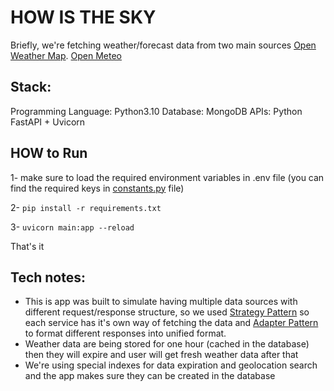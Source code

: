 # HOW IS THE SKY
Briefly, we're fetching weather/forecast data from two main sources [Open Weather Map](https://openweathermap.org/). [Open Meteo](https://open-meteo.com/)

## Stack:
Programming Language: Python3.10
Database: MongoDB
APIs: Python FastAPI + Uvicorn

## HOW to Run
1- make sure to load the required environment variables in .env file (you can find the required keys in [constants.py](/constants.py) file)

2- `pip install -r requirements.txt`

3- `uvicorn main:app --reload`

That's it

## Tech notes:
- This is app was built to simulate having multiple data sources with different request/response structure, so we used [Strategy Pattern]() so each service has it's own way of fetching the data and [Adapter Pattern]() to format different responses into unified format.
- Weather data are being stored for one hour (cached in the database) then they will expire and user will get fresh weather data after that
- We're using special indexes for data expiration and geolocation search and the app makes sure they can be created in the database

